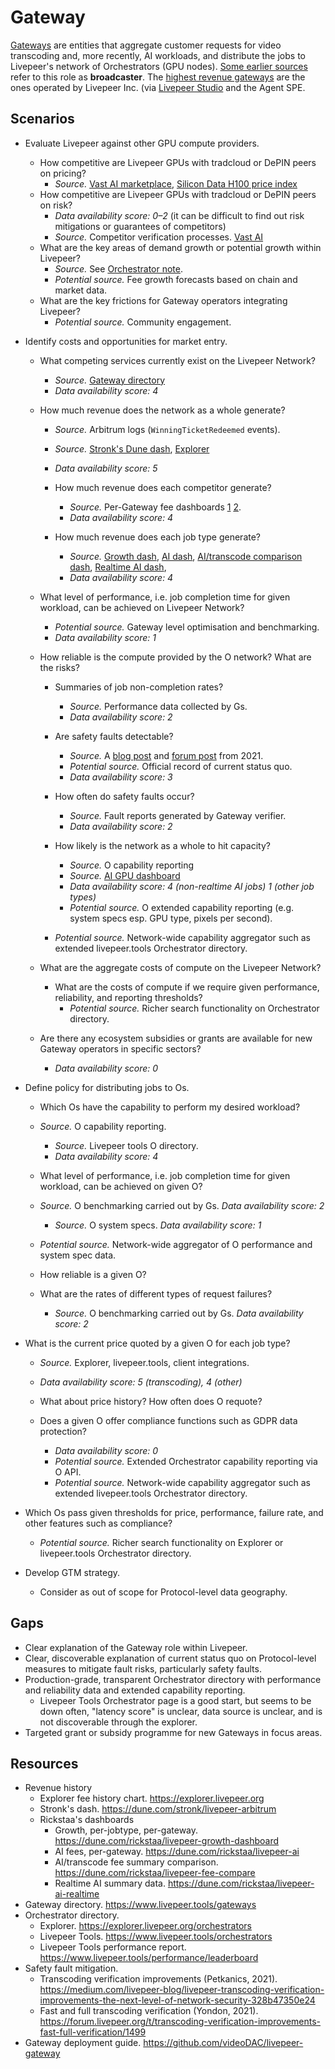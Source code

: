 # Gateway

[Gateways](https://docs.livepeer.org/gateways/guides/gateway-overview) are entities that aggregate customer requests for video transcoding and, more recently, AI workloads, and distribute the jobs to Livepeer's network of Orchestrators (GPU nodes). [Some earlier sources](https://livepeer-ac43ab.webflow.io/primer) refer to this role as **broadcaster**. The [highest revenue gateways](https://dune.com/rickstaa/livepeer-ai) are the ones operated by Livepeer Inc. (via [Livepeer Studio](https://livepeer.studio) and the Agent SPE.

## Scenarios

* Evaluate Livepeer against other GPU compute providers.

  * How competitive are Livepeer GPUs with tradcloud or DePIN peers on pricing?
    * *Source.* [Vast AI marketplace](https://cloud.vast.ai/), [Silicon Data H100 price index](https://www.silicondata.com/products/silicon-index?gpu=h100)
  * How competitive are Livepeer GPUs with tradcloud or DePIN peers on risk?
    * *Data availability score: 0–2* (it can be difficult to find out risk mitigations or guarantees of competitors)
    * *Source.* Competitor verification processes. [Vast AI](https://docs.vast.ai/verification-stages) 
  * What are the key areas of demand growth or potential growth within Livepeer?
    * *Source.* See [Orchestrator note](./orchestrator-deelgate.md).
    * *Potential source.* Fee growth forecasts based on chain and market data.
  * What are the key frictions for Gateway operators integrating Livepeer?
    * *Potential source.* Community engagement.
* Identify costs and opportunities for market entry.

  * What competing services currently exist on the Livepeer Network?

    * *Source.* [Gateway directory](https://www.livepeer.tools/gateways)
    * *Data availability score: 4*
  * How much revenue does the network as a whole generate?
  
    * *Source.* Arbitrum logs (`WinningTicketRedeemed` events).
    * *Source.* [Stronk's Dune dash](https://dune.com/stronk/livepeer-arbitrum), [Explorer](https://explorer.livepeer.org)
    * *Data availability score: 5*
  
    * How much revenue does each competitor generate?
      * *Source.* Per-Gateway fee dashboards [1](https://dune.com/rickstaa/livepeer-growth-dashboard) [2](https://dune.com/papabear/papa-livepeer-ai-payments).
      * *Data availability score: 4*
    * How much revenue does each job type generate?
      * *Source.* [Growth dash](https://dune.com/rickstaa/livepeer-growth-dashboard), [AI dash](https://dune.com/rickstaa/livepeer-ai), [AI/transcode comparison dash](https://dune.com/rickstaa/livepeer-fee-compare), [Realtime AI dash](https://dune.com/rickstaa/livepeer-ai-realtime), 
      * *Data availability score: 4*
  * What level of performance, i.e. job completion time for given workload, can be achieved on Livepeer Network?
    * *Potential source.* Gateway level optimisation and benchmarking.
    * *Data availability score: 1*
  * How reliable is the compute provided by the O network? What are the risks?
  
    * Summaries of job non-completion rates?
      * *Source.* Performance data collected by Gs.
      * *Data availability score: 2*
  
    * Are safety faults detectable?
      * *Source.* A [blog post](https://medium.com/livepeer-blog/livepeer-transcoding-verification-improvements-the-next-level-of-network-security-328b47350e24) and [forum post](https://forum.livepeer.org/t/transcoding-verification-improvements-fast-full-verification/1499) from 2021.
      * *Potential source.* Official record of current status quo.
      * *Data availability score: 3*
    * How often do safety faults occur?
      * *Source.* Fault reports generated by Gateway verifier.
      * *Data availability score: 2*
    * How likely is the network as a whole to hit capacity?
      * *Source.* O capability reporting
      * *Source.* [AI GPU dashboard](https://livepeer-ai-compute-visualizer.streamlit.app)
      * *Data availability score: 4 (non-realtime AI jobs) 1 (other job types)*
      * *Potential source.* O extended capability reporting (e.g. system specs esp. GPU type, pixels per second).
    * *Potential source.* Network-wide capability aggregator such as extended livepeer.tools Orchestrator directory.
  * What are the aggregate costs of compute on the Livepeer Network?
  
    * What are the costs of compute if we require given performance, reliability, and reporting thresholds?
      * *Potential source.* Richer search functionality on Orchestrator directory.
  * Are there any ecosystem subsidies or grants are available for new Gateway operators in specific sectors?
    * *Data availability score: 0*
* Define policy for distributing jobs to Os.

  * Which Os have the capability to perform my desired workload?
  * *Source.* O capability reporting.
    * *Source.* Livepeer tools O directory.
    * *Data availability score: 4*
  * What level of performance, i.e. job completion time for given workload, can be achieved on given O?
  * *Source.* O benchmarking carried out by Gs. *Data availability score: 2*
    * *Source.* O system specs. *Data availability score: 1*
  * *Potential source.* Network-wide aggregator of O performance and system spec data.
  * How reliable is a given O?
  
  * What are the rates of different types of request failures?
      * *Source.* O benchmarking carried out by Gs. *Data availability score: 2*
* What is the current price quoted by a given O for each job type?
  
    * *Source.* Explorer, livepeer.tools, client integrations. 
    * *Data availability score: 5 (transcoding), 4 (other)*
    
  * What about price history? How often does O requote?
  * Does a given O offer compliance functions such as GDPR data protection?

    * *Data availability score: 0*
    * *Potential source.* Extended Orchestrator capability reporting via O API.
    * *Potential source.* Network-wide capability aggregator such as extended livepeer.tools Orchestrator directory.
* Which Os pass given thresholds for price, performance, failure rate, and other features such as compliance?
  
  * *Potential source.* Richer search functionality on Explorer or livepeer.tools Orchestrator directory.
* Develop GTM strategy.

  * Consider as out of scope for Protocol-level data geography.

## Gaps

* Clear explanation of the Gateway role within Livepeer.
* Clear, discoverable explanation of current status quo on Protocol-level measures to mitigate fault risks, particularly safety faults.
* Production-grade, transparent Orchestrator directory with performance and reliability data and extended capability reporting. 
  * Livepeer Tools Orchestrator page is a good start, but seems to be down often, "latency score" is unclear, data source is unclear, and is not discoverable through the explorer.
* Targeted grant or subsidy programme for new Gateways in focus areas.

## Resources

* Revenue history
  * Explorer fee history chart. https://explorer.livepeer.org
  * Stronk's dash. https://dune.com/stronk/livepeer-arbitrum
  * Rickstaa's dashboards
    * Growth, per-jobtype, per-gateway. https://dune.com/rickstaa/livepeer-growth-dashboard
    * AI fees, per-gateway. https://dune.com/rickstaa/livepeer-ai
    * AI/transcode fee summary comparison. https://dune.com/rickstaa/livepeer-fee-compare
    * Realtime AI summary data. https://dune.com/rickstaa/livepeer-ai-realtime 
* Gateway directory. https://www.livepeer.tools/gateways
* Orchestrator directory.
  * Explorer. https://explorer.livepeer.org/orchestrators
  * Livepeer Tools. https://www.livepeer.tools/orchestrators
  * Livepeer Tools performance report. https://www.livepeer.tools/performance/leaderboard
* Safety fault mitigation.
  * Transcoding verification improvements (Petkanics, 2021). https://medium.com/livepeer-blog/livepeer-transcoding-verification-improvements-the-next-level-of-network-security-328b47350e24
  * Fast and full transcoding verification (Yondon, 2021). https://forum.livepeer.org/t/transcoding-verification-improvements-fast-full-verification/1499
* Gateway deployment guide. https://github.com/videoDAC/livepeer-gateway
